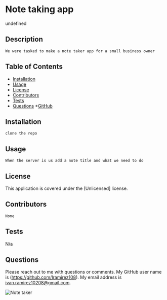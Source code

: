# Note taking app
undefined
  
## Description
    We were tasked to make a note taker app for a small business owner

## Table of Contents
* [Installation](#installation)
* [Usage](#usage)
* [License](#license)
* [Contributors](#contributors)
* [Tests](#tests)
* [Questions](#Questions)
*[GitHub](#GitHub)

## Installation
    clone the repo

## Usage
    When the server is us add a note title and what we need to do

## License
   This application is covered under the [Unlicensed] license. 

## Contributors
    None

## Tests
   N/a

## Questions
Please reach out to me with questions or comments. My GitHub user name is (https://github.com/Iramirez108). My email address is ivan.ramirez10208@gmail.com.

![Note taker](https://user-images.githubusercontent.com/105662984/186824295-4539376c-45be-416c-ad4a-cbe5a1fc3f21.JPG)
